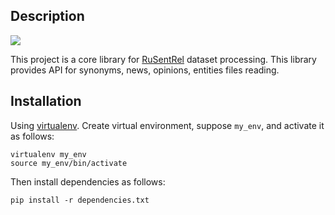 Description
-----------
![](https://img.shields.io/badge/Python-2.7-brightgreen.svg)

This project is a core library for
[RuSentRel](https://github.com/nicolay-r/RuSentRel) dataset processing.
This library provides API for synonyms, news, opinions, entities files reading.

Installation
------------

Using [virtualenv](https://www.pythoncentral.io/how-to-install-virtualenv-python/).
Create virtual environment, suppose `my_env`, and activate it as follows:
```
virtualenv my_env
source my_env/bin/activate
```

Then install dependencies as follows:
```
pip install -r dependencies.txt
```
